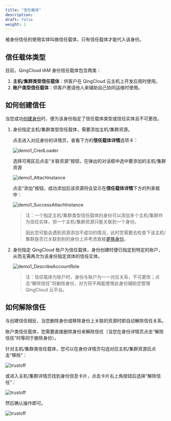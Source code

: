 ```yaml
---
title: "信任载体"
description:
draft: false
weight: 1
---
```


被身份信任的使用实体叫做信任载体，只有信任载体才能代入该身份。

## 信任载体类型

目前，QingCloud IAM 身份信任载体包含两类：

1. **主机/集群类型信任载体**：供客户在 QingCloud 云主机上开发应用时使用。
2. **账户类型信任载体**：供客户邀请他人来辅助自己协同运维时使用。

## 如何创建信任

当您成功[创建身份](../../manual/role#创建身份)时，便为该身份指定了信任载体类型或信任实体且不可更改。

1. 身份指定主机/集群类型信任载体，需要添加主机/集群资源。

   点击进入对应身份的详情页，查看下方的**信任载体详情**选项卡：

   ![demo1_CredLoader](../../_images/demo1_CredLoader.png)

   选择可用区后点击“关联资源”按钮，在弹出的对话框中选中要添加的主机/集群资源

   ![demo1_AttachInstance](../../_images/demo1_AttachInstance.png)

   点击“添加”按钮，成功添加后该资源将会显示在**信任载体详情**下方的列表框中：

   ![demo1_SuccessAttachInstance](../../_images/demo1_SuccessAttachInstance.png)

   > 注：一个指定主机/集群类型信任载体的身份可以添加多个主机/集群作为信任实体，但一个主机/集群资源只能关联到一个身份。
   >
   > 因此您可能会遇到资源添加不成功的情况，此时您需要去检查下该主机/集群是否已关联到别的身份上并考虑直接[更换身份](../../manual/role#为信任载体资源更换身份)。  

2. 身份指定 QingCloud 账户为信任载体，身份创建时便已指定到特定的账户，从而无需再次为该身份指定具体的信任实体。

   ![demo1_DescribeAccountRole](../../_images/demo1_DescribeAccountRole.png)

   > 注：信任载体为账户时，身份与账户为一一对应关系，不可更改；点击“解除信任”将删除身份，对方将不再能使用此身份辅助您管理 QingCloud 云平台。

## 如何解除信任

与创建信任相反，当您删除身份或移除身份上关联的资源时即自动解除信任关系。

账户类信任载体，您需要直接删除身份来解除信任（当您在身份详情页点击“解除信任”时等同于删除身份）。

针对主机/集群类信任载体，您可以在身份详情页勾选对应主机/集群资源后点击“移除”：

![trustoff](../../_images/trustoff1.png)

或进入主机/集群详情页找到身份信息卡片，点击卡片右上角按钮后选择“解除信任”：

![trustoff](../../_images/trustoff2.png)

然后确认操作即可。

![trustoff](../../_images/trustoff3.png)

